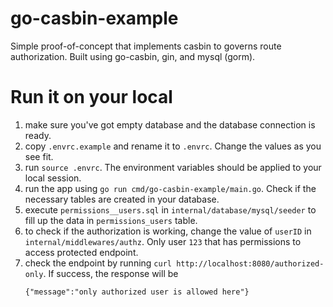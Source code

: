 # go-casbin-example

Simple proof-of-concept that implements casbin to governs route authorization. Built using go-casbin, gin, and mysql (gorm).

# Run it on your local

1. make sure you've got empty database and the database connection is ready.
2. copy `.envrc.example` and rename it to `.envrc`. Change the values as you see fit.
3. run `source .envrc`. The environment variables should be applied to your local session.
4. run the app using `go run cmd/go-casbin-example/main.go`. Check if the necessary tables are created in your database.
5. execute `permissions__users.sql` in `internal/database/mysql/seeder` to fill up the data in `permissions_users` table.
6. to check if the authorization is working, change the value of `userID` in `internal/middlewares/authz`. Only user `123` that has permissions to access protected endpoint.
7. check the endpoint by running `curl http://localhost:8080/authorized-only`. If success, the response will be
    ```
    {"message":"only authorized user is allowed here"}
    ```

